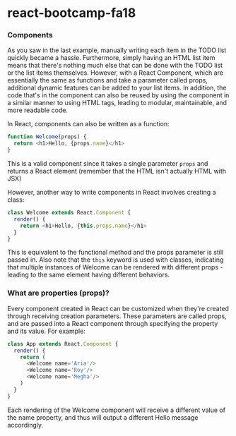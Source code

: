 # react-bootcamp-fa18

### Components
As you saw in the last example, manually writing each item in the TODO list quickly
became a hassle. Furthermore, simply having an HTML list item means that there's
nothing much else that can be done with the TODO list or the list items themselves.
However, with a React Component, which are essentially the same as functions and
take a parameter called props, additional dynamic features can be added to your list
items. In addition, the code that's in the component can also be reused by
using the component in a similar manner to using HTML tags, leading to modular,
maintainable, and more readable code.

In React, components can also be written as a function:
```javascript
function Welcome(props) {
  return <h1>Hello, {props.name}</h1>
}
```

This is a valid component since it takes a single parameter `props` and returns
a React element (remember that the HTML isn't actually HTML with JSX)

However, another way to write components in React involves creating a class:
```javascript
class Welcome extends React.Component {
  render() {
    return <h1>Hello, {this.props.name}</h1>
  }
}
```

This is equivalent to the functional method and the props parameter is still passed in.
Also note that the `this` keyword is used with classes, indicating that multiple
instances of Welcome can be rendered with different props - leading to the same
element having different behaviors.

### What are properties (props)?
Every component created in React can be customized when they're created through
receiving creation parameters. These parameters are called props, and are passed
into a React component through specifying the property and its value. For example:

```javascript
class App extends React.Component {
  render() {
    return (
      <Welcome name='Aria'/>
      <Welcome name='Roy'/>
      <Welcome name='Megha'/>
    )
  }
}
```

Each rendering of the Welcome component will receive a different value of the
name property, and thus will output a different Hello message accordingly.
